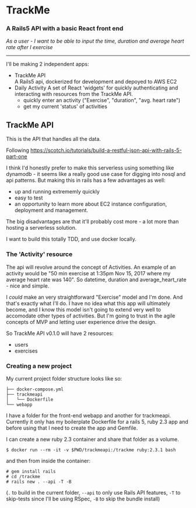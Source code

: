 # TrackMe  
### A Rails5 API with a basic React front end

*As a user - I want to be able to input the time, duration and average heart rate after I exercise*  

***  

I'll be making 2 independent apps:
- TrackMe API  
  A Rails5 api, dockerized for development and depoyed to AWS EC2
- Daily Activity
  A set of React 'widgets' for quickly authenticating and interacting with resources from the TrackMe API.
    - quickly enter an activity ("Exercise", "duration", "avg. heart rate")
    - get my current 'status' of activities

## TrackMe API  
This is the API that handles all the data.

Following https://scotch.io/tutorials/build-a-restful-json-api-with-rails-5-part-one  



I think I'd honestly prefer to make this serverless using something like dynamodb - it seems like a really good use case for digging into nosql and api patterns. But making this in rails has a few advantages as well:
- up and running extrememly quickly
- easy to test
- an opportunity to learn more about EC2 instance configuration, deployment and management.

The big disadvantages are that it'll probably cost more - a lot more than hosting a serverless solution.


I want to build this totally TDD, and use docker locally.


### The 'Activity' resource  
The api will revolve around the concept of Activities. An example of an activity would be "50 min exercise at 1:35pm Nov 15, 2017 where my average heart rate was 140". So datetime, duration and average_heart_rate - nice and simple.

I *could* make an very straightforward "Exercise" model and I'm done. And that's exactly what I'll do. I have no idea what this app will ultimately become, and I know this model isn't going to extend very well to accomodate other types of activities. But I'm going to trust in the agile concepts of MVP and letting user experience drive the design.  

So TrackMe API v0.1.0 will have 2 resources:
- users
- exercises

### Creating a new project  
My current project folder structure looks like so:
```
├── docker-compose.yml
├── trackmeapi
│   └── Dockerfile
└── webapp
```
I have a folder for the front-end webapp and another for trackmeapi. Currently it only has my boilerplate Dockerfile for a rails 5, ruby 2.3 app and before using that I need to create the app and Gemfile.

I can create a new ruby 2.3 container and share that folder as a volume.  
```
$ docker run --rm -it -v $PWD/trackmeapi:/trackme ruby:2.3.1 bash
```
and then from inside the container:
```
# gem install rails
# cd /trackme
# rails new . --api -T -B
```
(`.` to build in the current folder, `--api` to only use Rails API features, `-T` to skip-tests since I'll be using RSpec, `-B` to skip the bundle install)
